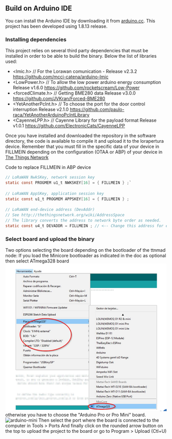 ## Build on Arduino IDE
You can install the Arduino IDE by downloading it from [arduino.cc](https://www.arduino.cc). This project has been developed using 1.8.13 release. 

### Installing dependencies
This project relies on several third party dependencies that must be installed in order to be able to build the binary. Below the list of libraries used:

- <lmic.h>             // For the Lorawan comunication - Release v2.3.2
https://github.com/mcci-catena/arduino-lmic
- <LowPower.h>         // To allow the low power arduino energy  consumption Release v1.6.0
https://github.com/rocketscream/Low-Power
- <forcedClimate.h>    // Getting BME280 data Release v3.0.0
https://github.com/JVKran/Forced-BME280
- <YetAnotherPcInt.h>  // To choose the port for the door control interruption Release v2.1.0
https://github.com/paulo-raca/YetAnotherArduinoPcIntLibrary 
- <CayenneLPP.h>       // Cayenne Library for the payload format Release v1.0.1
https://github.com/ElectronicCats/CayenneLPP

Once you have installed and downloaded the repository in the software directory, the code is available to compile it and upload it to the lorapertura device.
Remember that you must fill in the specific data of your device in FILLMEIN depending on the configuration (OTAA or ABP) of your device in [The Things Network](https://www.thethingsnetwork.org) 

Code to replace FILLMEIN in ABP device
```c
// LoRaWAN NwkSKey, network session key
static const PROGMEM u1_t NWKSKEY[16] = { FILLMEIN } ;`

// LoRaWAN AppSKey, application session key
static const u1_t PROGMEM APPSKEY[16] = { FILLMEIN } ;

// LoRaWAN end-device address (DevAddr)
// See http://thethingsnetwork.org/wiki/AddressSpace
// The library converts the address to network byte order as needed.
static const u4_t DEVADDR = FILLMEIN ; // <-- Change this address for every node!
```

### Select board and upload the binary 
Two options selecting the board depending on the bootloader of the ttnmad node:
If you load the Minicore bootloader as indicated in the doc as optional then select ATmega328 board
![minicore](images/minicore-board.png)
otherwise you have to choose the "Arduino Pro or Pro Mini" board.
![arduino-mini](images/arduino-mini.png)
Then select the port where the board is connected to the computer in Tools > Ports
And finally click on the rounded arrow button on the top to upload the project to the board or go to Program > Upload (Ctl+U)

